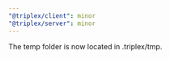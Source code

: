 ```yaml
---
"@triplex/client": minor
"@triplex/server": minor
---
```


The temp folder is now located in .triplex/tmp.
